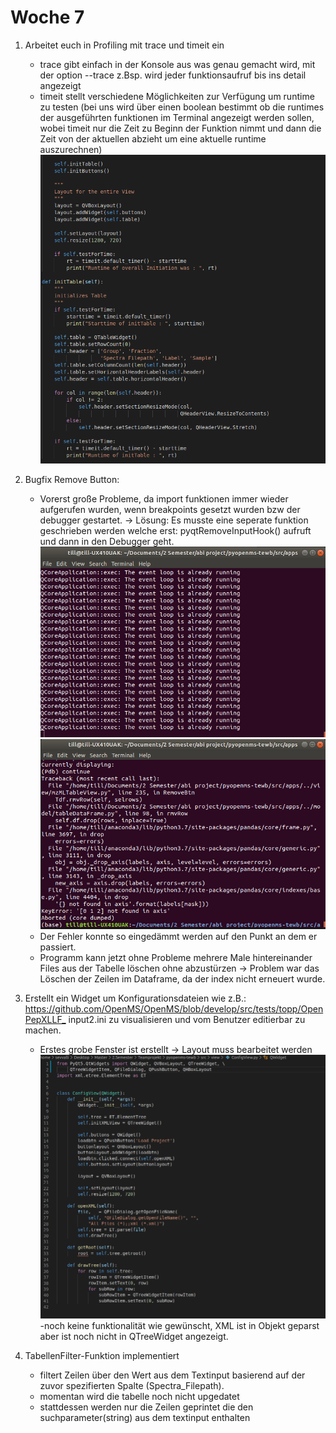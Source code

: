 # Woche 7

1. Arbeitet euch in Profiling mit trace und timeit ein
     - trace gibt einfach in der Konsole aus was genau gemacht wird, mit der option --trace
       z.Bsp. wird jeder funktionsaufruf bis ins detail angezeigt
     - timeit stellt verschiedene Möglichkeiten zur Verfügung um runtime zu testen 
        (bei uns wird über einen boolean bestimmt ob die runtimes der ausgeführten funktionen im
         Terminal angezeigt werden sollen, wobei timeit nur die Zeit zu Beginn der Funktion nimmt
         und dann die Zeit von der aktuellen abzieht um eine aktuelle runtime auszurechnen)
     ![alt text](../Screenshots/timeit.png )
2. Bugfix Remove Button:
    - Vorerst große Probleme, da import funktionen immer wieder aufgerufen wurden, wenn breakpoints gesetzt wurden bzw der debugger gestartet.
        -> Lösung: Es musste eine seperate funktion geschrieben werden welche erst: pyqtRemoveInputHook() aufruft und dann in den Debugger geht.
      ![alt text](../Screenshots/pdb_error.png )
      ![alt text](../Screenshots/pdb_success.png )
    - Der Fehler konnte so eingedämmt werden auf den Punkt an dem er passiert.
    - Programm kann jetzt ohne Probleme mehrere Male hintereinander Files aus der Tabelle
    löschen ohne abzustürzen -> Problem war das Löschen der Zeilen im Dataframe, da der index nicht erneuert wurde.
    
3. Erstellt ein Widget um Konfigurationsdateien wie z.B.:
    <https://github.com/OpenMS/OpenMS/blob/develop/src/tests/topp/OpenPepXLLF_>
    input2.ini zu visualisieren und vom Benutzer editierbar zu machen.
    - Erstes grobe Fenster ist erstellt -> Layout muss bearbeitet werden
      ![alt text](../Screenshots/ConfigView.png )
    -noch keine funktionalität wie gewünscht, XML ist in Objekt geparst aber ist noch nicht in QTreeWidget angezeigt.
4. TabellenFilter-Funktion implementiert
   - filtert Zeilen über den Wert aus dem Textinput basierend auf der zuvor spezifierten Spalte (Spectra_Filepath).
   - momentan wird die tabelle noch nicht upgedatet
   - stattdessen werden nur die Zeilen geprintet die den suchparameter(string) aus dem textinput enthalten
